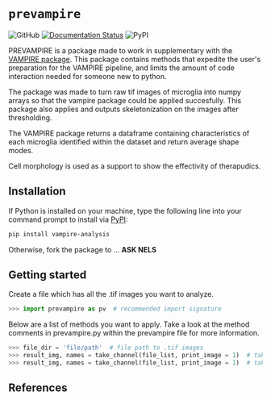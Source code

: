 # `prevampire`

![GitHub]()
[![Documentation Status]()]()
![PyPI]()

PREVAMPIRE is a package made to work in supplementary with the [VAMPIRE package](https://github.com/tengjuilin/vampire-analysis). This package contains methods that expedite the user's preparation for the VAMPIRE pipeline, and limits the amount of code interaction needed for someone new to python. 

The package was made to turn raw tif images of microglia into numpy arrays so that the vampire package could be applied succesfully. This package also applies and outputs skeletonization on the images after thresholding. 

The VAMPIRE package returns a dataframe containing characteristics of each microglia identified within the dataset and return average shape modes. 

Cell morphology is used as a support to show the effectivity of therapudics.   

## Installation

If Python is installed on your machine, type the following line into your command prompt to install via [PyPI]():

```bash
pip install vampire-analysis
```

Otherwise, fork the package to ... **ASK NELS**

## Getting started

Create a file which has all the .tif images you want to analyze.

```python
>>> import prevampire as pv  # recommended import signature
```

 Below are a list of methods you want to apply. Take a look at the method comments in prevampire.py within the prevampire file for more information. 

 ```python
>>> file_dir = 'file/path'  # file path to .tif images
>>> result_img, names = take_channel(file_list, print_image = 1)  # take the iba, print_image (optional)
>>> result_img, names = take_channel(file_list, print_image = 1)  # take the iba, print_image (optional)

```





## References

